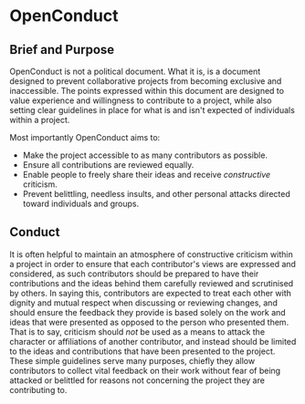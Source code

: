 # OpenConduct


## Brief and Purpose

OpenConduct is not a political document. What it is, is a document designed to prevent collaborative projects from becoming exclusive and inaccessible. The points expressed within this document are designed to value experience and willingness to contribute to a project, while also setting clear guidelines in place for what is and isn't expected of individuals within a project.

Most importantly OpenConduct aims to:
* Make the project accessible to as many contributors as possible.
* Ensure all contributions are reviewed equally.
* Enable people to freely share their ideas and receive _constructive_ criticism.
* Prevent belittling, needless insults, and other personal attacks directed toward individuals and groups.

## Conduct

It is often helpful to maintain an atmosphere of constructive criticism within a project in order to ensure that each contributor's views are expressed and considered, as such contributors should be prepared to have their contributions and the ideas behind them carefully reviewed and scrutinised by others. In saying this, contributors are expected to treat each other with dignity and mutual respect when discussing or reviewing changes, and should ensure the feedback they provide is based solely on the work and ideas that were presented as opposed to the person who presented them. That is to say, criticism should *not* be used as a means to attack the character or affiliations of another contributor, and instead should be limited to the ideas and contributions that have been presented to the project. These simple guidelines serve many purposes, chiefly they allow contributors to collect vital feedback on their work without fear of being attacked or belittled for reasons not concerning the project they are contributing to.
